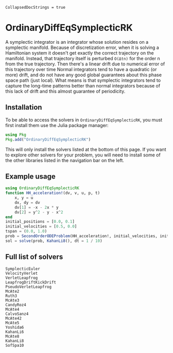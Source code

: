 ```@meta
CollapsedDocStrings = true
```

# OrdinaryDiffEqSymplecticRK

A symplectic integrator is an integrator whose solution resides on a symplectic manifold.
Because of discretization error, when it is solving a Hamiltonian system it doesn't get exactly the correct trajectory on the manifold.
Instead, that trajectory itself is perturbed `O(Δtn)` for the order n from the true trajectory.
Then there's a linear drift due to numerical error of this trajectory over time
Normal integrators tend to have a quadratic (or more) drift, and do not have any good global guarantees about this phase space path (just local).
What means is that symplectic integrators tend to capture the long-time patterns better than normal integrators because of this lack of drift and this almost guarantee of periodicity.

## Installation

To be able to access the solvers in `OrdinaryDiffEqSymplecticRK`, you must first install them use the Julia package manager:

```julia
using Pkg
Pkg.add("OrdinaryDiffEqSymplecticRK")
```

This will only install the solvers listed at the bottom of this page.
If you want to explore other solvers for your problem,
you will need to install some of the other libraries listed in the navigation bar on the left.

## Example usage

```julia
using OrdinaryDiffEqSymplecticRK
function HH_acceleration!(dv, v, u, p, t)
    x, y = u
    dx, dy = dv
    dv[1] = -x - 2x * y
    dv[2] = y^2 - y - x^2
end
initial_positions = [0.0, 0.1]
initial_velocities = [0.5, 0.0]
tspan = (0.0, 1.0)
prob = SecondOrderODEProblem(HH_acceleration!, initial_velocities, initial_positions, tspan)
sol = solve(prob, KahanLi8(), dt = 1 / 10)
```

## Full list of solvers

```@docs
SymplecticEuler
VelocityVerlet
VerletLeapfrog
LeapfrogDriftKickDrift
PseudoVerletLeapfrog
McAte2
Ruth3
McAte3
CandyRoz4
McAte4
CalvoSanz4
McAte42
McAte5
Yoshida6
KahanLi6
McAte8
KahanLi8
SofSpa10
```
